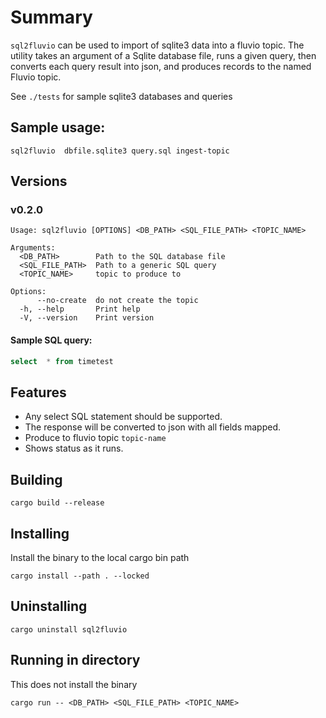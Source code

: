 # Summary

`sql2fluvio` can be used to import of sqlite3 data into a fluvio topic.
The utility takes an argument of a Sqlite database file, runs a given query,
then converts each query result into json, and produces records to the named
Fluvio topic.

See `./tests` for sample sqlite3 databases and queries

## Sample usage:
`sql2fluvio  dbfile.sqlite3 query.sql ingest-topic`

## Versions

### v0.2.0

```
Usage: sql2fluvio [OPTIONS] <DB_PATH> <SQL_FILE_PATH> <TOPIC_NAME>

Arguments:
  <DB_PATH>        Path to the SQL database file
  <SQL_FILE_PATH>  Path to a generic SQL query
  <TOPIC_NAME>     topic to produce to

Options:
      --no-create  do not create the topic
  -h, --help       Print help
  -V, --version    Print version
```

#### Sample SQL query:

```sql
select  * from timetest
```

## Features
* Any select SQL statement should be supported.
* The response will be converted to json with all fields mapped.
* Produce to fluvio topic `topic-name`
* Shows status as it runs.

## Building

`cargo build --release`

## Installing

Install the binary to the local cargo bin path

`cargo install --path . --locked`

## Uninstalling

`cargo uninstall sql2fluvio`

## Running in directory

This does not install the binary

`cargo run -- <DB_PATH> <SQL_FILE_PATH> <TOPIC_NAME>`

